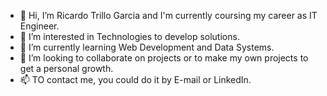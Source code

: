 - 👋 Hi, I’m Ricardo Trillo Garcia and I'm currently coursing my career as IT Engineer.
- 👀 I’m interested in Technologies to develop solutions.
- 🌱 I’m currently learning Web Development and Data Systems.
- 💞️ I’m looking to collaborate on projects or to make my own projects to get a personal growth.
- 📫 TO contact me, you could do it by E-mail or LinkedIn.

<!---
TheMakeer/TheMakeer is a ✨ special ✨ repository because its `README.md` (this file) appears on your GitHub profile.
You can click the Preview link to take a look at your changes.
--->
